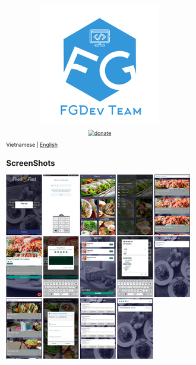 <p align="center">
  <!-- Logo -->
  <img width="320" src="screenshots/FGDev-Logo.png">
</p>

<p align="center">
  <a href="https://www.paypal.me/KenHoangDev">
    <img src="https://img.shields.io/badge/%24-donate-ff69b4.svg" alt="donate">
  </a>
</p>

Vietnamese | [English](./README.md)

## ScreenShots

<img src="screenshots/1.png" width="19%"> <img src="screenshots/2.jpg" width="19%"> <img src="screenshots/3.jpg" width="19%"> <img src="screenshots/4.jpg" width="19%"> <img src="screenshots/5.jpg" width="19%"> <img src="screenshots/6.jpg" width="19%"> <img src="screenshots/7.jpg" width="19%"> <img src="screenshots/8.jpg" width="19%"> <img src="screenshots/9.jpg" width="19%"> <img src="screenshots/10.jpg" width="19%"> <img src="screenshots/11.jpg" width="19%"> <img src="screenshots/12.png" width="19%"> <img src="screenshots/13.png" width="19%"> <img src="screenshots/14.png" width="19%">


